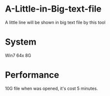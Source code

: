 # A-Little-in-Big-text-file
A little line will be shown in big text file by this tool
# System
Win7 64x 8G
# Performance
10G file when was opened, it's cost 5 minutes.
